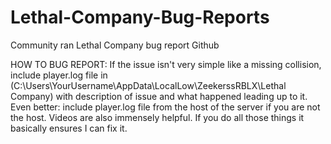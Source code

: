 # Lethal-Company-Bug-Reports
Community ran Lethal Company bug report Github

HOW TO BUG REPORT: If the issue isn't very simple like a missing collision, include player.log file in (C:\Users\YourUsername\AppData\LocalLow\ZeekerssRBLX\Lethal Company) with description of issue and what happened leading up to it. Even better: include player.log file from the host of the server if you are not the host. Videos are also immensely helpful. If you do all those things it basically ensures I can fix it. 

